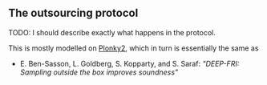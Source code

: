 The outsourcing protocol
------------------------

TODO: I should describe exactly what happens in the protocol.

This is mostly modelled on [Plonky2](https://github.com/0xPolygonZero/plonky2), 
which in turn is essentially the same as

- E. Ben-Sasson, L. Goldberg, S. Kopparty, and S. Saraf: _"DEEP-FRI: Sampling outside the box improves soundness"_
